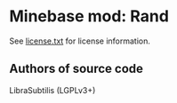Minebase mod: Rand
==================
See [license.txt](./license.txt) for license information.

Authors of source code
----------------------
LibraSubtilis (LGPLv3+)
